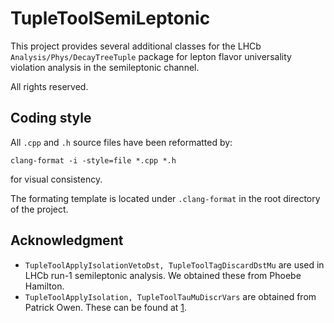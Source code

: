 # TupleToolSemiLeptonic
This project provides several additional classes for the LHCb
`Analysis/Phys/DecayTreeTuple` package for lepton flavor universality violation
analysis in the semileptonic channel.

All rights reserved.


## Coding style
All `.cpp` and `.h` source files have been reformatted by:
```
clang-format -i -style=file *.cpp *.h
```
for visual consistency.

The formating template is located under `.clang-format` in the root directory
of the project.


## Acknowledgment
* `TupleToolApplyIsolationVetoDst, TupleToolTagDiscardDstMu` are used in LHCb
  run-1 semileptonic analysis. We obtained these from Phoebe Hamilton.
* `TupleToolApplyIsolation, TupleToolTauMuDiscrVars` are obtained from Patrick
  Owen. These can be found at [1].


[1]: https://gitlab.cern.ch/lhcb-slb/B02DplusTauNu/tree/master/tuple_production/tuple_tools_src
